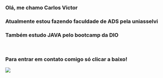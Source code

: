 ### Olá, me chamo Carlos Victor

### Atualmente estou fazendo faculdade de ADS pela uniasselvi

### Também estudo JAVA pelo bootcamp da DIO

 <br>
 
  ### Para entrar em contato comigo só clicar a baixo!
 
<div> 

  <a href="https://www.instagram.com/carvicrf/" target="_blank"><img src="https://img.shields.io/badge/-Instagram-%23E4405F?style=for-the-badge&logo=instagram&logoColor=white" target="_blank"></a>
